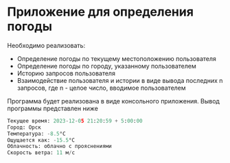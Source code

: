 # Приложение для определения погоды
Необходимо реализовать:
- Определение погоды по текущему местоположению пользователя
- Определение погоды по городу, указанному пользователем
- Историю запросов пользователя
- Взаимодействие пользователя и истории в виде вывода последних n запросов, где n - целое число, вводимое пользователем

Программа будет реализована в виде консольного приложения. Вывод программы представлен ниже

```python
Текущее время: 2023-12-05 21:20:59 + 5:00:00
Город: Орск
Температура: -8.5°C
Ощущается как: -15.5°C
Облачность: облачно с прояснениями
Скорость ветра: 11 м/с
```



